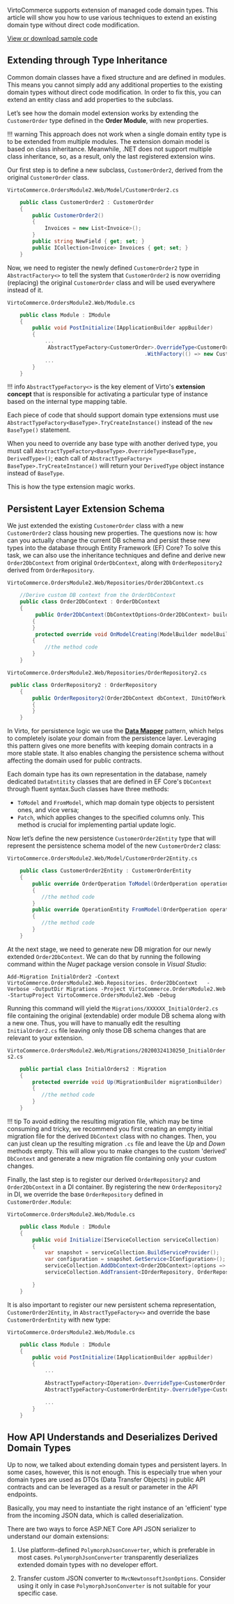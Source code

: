 
VirtoCommerce supports extension of managed code domain types. This article will show you how to use various techniques to extend an existing domain type without direct code modification.

[View or download sample code](https://github.com/VirtoCommerce/vc-module-order/tree/dev/samples/VirtoCommerce.OrdersModule2.Web)

## Extending through Type Inheritance

Common domain classes have a fixed structure and are defined in modules. This means you cannot simply add any additional properties to the existing domain types without direct code modification. In order  to fix this, you can extend an entity class and add properties to the subclass.

Let’s see how the domain model extension works by extending the `CustomerOrder` type defined in the **Order Module**, with new properties.

!!! warning
	This approach does not work when a single domain entity type is to be extended from multiple modules. The extension domain model is based on class inheritance. Meanwhile, .NET does not support multiple class inheritance, so, as a result, only the last registered extension wins.

Our first step is to define a new subclass, `CustomerOrder2`, derived from the original `CustomerOrder` class.

`VirtoCommerce.OrdersModule2.Web/Model/CustomerOrder2.cs`
```C#
    public class CustomerOrder2 : CustomerOrder
    {
        public CustomerOrder2()
        {
            Invoices = new List<Invoice>();
        }
        public string NewField { get; set; }
        public ICollection<Invoice> Invoices { get; set; }
    }
```

Now, we need to register the newly defined `CustomerOrder2` type in `AbstractFactory<>` to tell the system that `CustomerOrder2` is now overriding (replacing) the original `CustomerOrder` class and will be used everywhere instead of it.

`VirtoCommerce.OrdersModule2.Web/Module.cs`
```C#
    public class Module : IModule
    {
        public void PostInitialize(IApplicationBuilder appBuilder)
        {
            ...
             AbstractTypeFactory<CustomerOrder>.OverrideType<CustomerOrder, CustomerOrder2>()
                                            .WithFactory(() => new CustomerOrder2 { OperationType = "CustomerOrder" }); //need to preserve original order  discriminator value
            ...
        }
    }
```

!!! info
	`AbstractTypeFactory<>` is the key element of Virto's **extension concept** that is responsible for activating a particular type of instance based on the internal type mapping table.

Each piece of code that should support domain type extensions must use `AbstractTypeFactory<BaseType>.TryCreateInstance()` instead of the `new BaseType()` statement.

When you need to override any base type with another derived type, you must call   `AbstractTypeFactory<BaseType>.OverrideType<BaseType, DerivedType>()`; each  call of  `AbstractTypeFactory< BaseType>.TryCreateInstance()` will return your `DerivedType` object instance instead of `BaseType`.

This is how the type extension magic works.

## Persistent Layer Extension Schema

We just extended the existing `CustomerOrder` class with a new `CustomerOrder2` class housing new  properties. The questions now is: how can you actually change the current DB schema and persist these new types into the database through Entity Framework (EF) Core? To solve this task, we can also use the inheritance techniques and define and derive new `Order2DbContext` from original `OrderDbContext`, along with `OrderRepository2` derived from `OrderRepository`.

`VirtoCommerce.OrdersModule2.Web/Repositories/Order2DbContext.cs`
```C#
    //Derive custom DB context from the OrderDbContext
    public class Order2DbContext : OrderDbContext
    {
         public Order2DbContext(DbContextOptions<Order2DbContext> builderOptions) : base(builderOptions)
        {
        }
         protected override void OnModelCreating(ModelBuilder modelBuilder)
        {
            //the method code
        }
    }
```

`VirtoCommerce.OrdersModule2.Web/Repositories/OrderRepository2.cs`
```C#
 public class OrderRepository2 : OrderRepository
    {
        public OrderRepository2(Order2DbContext dbContext, IUnitOfWork unitOfWork = null) : base(dbContext, unitOfWork)
        {
        }
    }
```

In Virto, for persistence logic we use the **[Data Mapper](https://www.martinfowler.com/eaaCatalog/dataMapper.html)** pattern, which helps to completely isolate your domain from the persistence layer. Leveraging this pattern gives one more benefits with keeping domain contracts in a more stable state. It also enables changing the persistence schema without affecting the domain used for public contracts.

Each domain type has its own representation in the database, namely dedicated `DataEntitity` classes that are defined in EF Core's `DbContext` through fluent syntax.Such classes have three methods:

+ `ToModel` and `FromModel`, which map domain type objects to persistent ones, and vice versa;
+ `Patch`, which applies changes to the specified columns only. This method is crucial for implementing partial update logic.

Now let’s define the new persistence `CustomerOrder2Entity` type that will represent the persistence schema model of the new `CustomerOrder2` class:

`VirtoCommerce.OrdersModule2.Web/Model/CustomerOrder2Entity.cs`
```C#
    public class CustomerOrder2Entity : CustomerOrderEntity
    {
        public override OrderOperation ToModel(OrderOperation operation)
        {
           //the method code
        }
        public override OperationEntity FromModel(OrderOperation operation, PrimaryKeyResolvingMap pkMap)
        {
           //the method code
        }
    }

```

At the next stage, we need to generate new DB migration for our newly extended `Order2DbContext`. We can do that by running the following command within the *Nuget* package version console in *Visual Studio*:

```Console 
Add-Migration InitialOrder2 -Context VirtoCommerce.OrdersModule2.Web.Repositories. Order2DbContext   -Verbose -OutputDir Migrations -Project VirtoCommerce.OrdersModule2.Web -StartupProject VirtoCommerce.OrdersModule2.Web -Debug
```

Running this command will yield the `Migrations/XXXXXX_InitialOrder2.cs` file containing the original (extendable) order module DB schema along with a new one. Thus, you will have to manually edit the resulting `InitialOrder2.cs` file leaving only those DB schema changes that are relevant to your extension. 

`VirtoCommerce.OrdersModule2.Web/Migrations/20200324130250_InitialOrders2.cs`
```C#
    public partial class InitialOrders2 : Migration
    {
        protected override void Up(MigrationBuilder migrationBuilder)
        {
           //the method code
        }
    }
```

!!! tip
	To avoid editing the resulting migration file, which may be time consuming and tricky, we recommend you first creating an empty initial migration file for the derived `DbContext` class with no changes. Then, you can just clean up the resulting  migration `.cs` file and leave the *Up* and *Down* methods empty. This will allow you to make changes to the custom 'derived' `DbContext` and generate a new migration file containing only your custom changes.

Finally, the last step is to register our derived `OrderRepository2` and `Order2DbContext` in a DI container. By registering the new `OrderRepository2` in DI, we override the base `OrderRepository` defined in `CustomerOrder.Module`:

`VirtoCommerce.OrdersModule2.Web/Module.cs`
```C#
    public class Module : IModule
    {
        public void Initialize(IServiceCollection serviceCollection)
        {
            var snapshot = serviceCollection.BuildServiceProvider();
            var configuration = snapshot.GetService<IConfiguration>();
            serviceCollection.AddDbContext<Order2DbContext>(options => options.UseSqlServer(configuration.GetConnectionString("VirtoCommerce")));
            serviceCollection.AddTransient<IOrderRepository, OrderRepository2>();

        }
    }
```

It is also important to register our new persistent schema representation, `CustomerOrder2Entity`, in `AbstractTypeFactory<>` and override the base `CustomerOrderEntity` with new type:

`VirtoCommerce.OrdersModule2.Web/Module.cs`
```C#
    public class Module : IModule
    {
        public void PostInitialize(IApplicationBuilder appBuilder)
        {
            ...

            AbstractTypeFactory<IOperation>.OverrideType<CustomerOrder, CustomerOrder2>();
            AbstractTypeFactory<CustomerOrderEntity>.OverrideType<CustomerOrderEntity, CustomerOrder2Entity>();

            ...
        }
    }
```

## How API Understands and Deserializes Derived Domain Types 

Up to now, we talked about extending domain types and persistent layers. In some cases, however, this is not enough. This is especially true when your domain types are used as DTOs (Data Transfer Objects) in public API contracts and can be leveraged as a result or parameter in the API endpoints. 

Basically, you may need to instantiate the right instance of an 'efficient' type from the incoming JSON data, which is called deserialization.

There are two ways to force ASP.NET Core API JSON serializer to understand our domain extensions:

1. Use platform-defined `PolymorphJsonConverter`, which is preferable in most cases. `PolymorphJsonConverter` transparently deserializes extended domain types with no developer effort.

2. Transfer custom JSON converter to `MvcNewtonsoftJsonOptions`. Consider using it only in case `PolymorphJsonConverter` is not suitable for your specific case.
